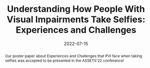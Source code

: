 ---
title: "Understanding How People With Visual Impairments Take Selfies: Experiences and Challenges"
image: "https://github.com/rgonzalezp/rgonzalezp.github.io/blob/main/src/assets/img/general/WhiteCheckmark.gif?raw=true"
date: 2022-07-15
abstract: Our poster paper about Experiences and Challenges that PVI face when taking selfies was accepted to be presented in the ASSETS'22 conference!
subtext: Accepted!
---